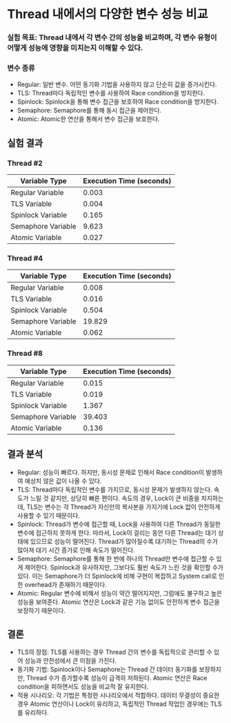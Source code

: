 # Thread 내에서의 다양한 변수 성능 비교
### 실험 목표: Thread 내에서 각 변수 간의 성능을 비교하며, 각 변수 유형이 어떻게 성능에 영향을 미치는지 이해할 수 있다.
### 변수 종류
- Regular: 일반 변수. 어떤 동기화 기법을 사용하지 않고 단순히 값을 증가시킨다.
- TLS: Thread마다 독립적인 변수를 사용하여 Race condition을 방지한다.
- Spinlock: Spinlock을 통해 변수 접근을 보호하여 Race condition을 방지한다.
- Semaphore: Semaphore를 통해 동시 접근을 제어한다.
- Atomic: Atomic한 연산을 통해서 변수 접근을 보호한다.

## 실험 결과 

### Thread #2

| Variable Type       | Execution Time (seconds) |
|---------------------|--------------------------|
| Regular Variable    | 0.003                    |
| TLS Variable        | 0.004                    |
| Spinlock Variable   | 0.165                    |
| Semaphore Variable  | 9.623                    |
| Atomic Variable     | 0.027                    |

### Thread #4

| Variable Type       | Execution Time (seconds) |
|---------------------|--------------------------|
| Regular Variable    | 0.008                    |
| TLS Variable        | 0.016                    |
| Spinlock Variable   | 0.504                    |
| Semaphore Variable  | 19.829                   |
| Atomic Variable     | 0.062                    |

### Thread #8

| Variable Type       | Execution Time (seconds) |
|---------------------|--------------------------|
| Regular Variable    | 0.015                    |
| TLS Variable        | 0.019                    |
| Spinlock Variable   | 1.367                    |
| Semaphore Variable  | 39.403                   |
| Atomic Variable     | 0.136                    |

## 결과 분석
- Regular: 성능이 빠르다. 하지만, 동시성 문제로 인해서 Race condition이 발생하여 예상치 않은 값이 나올 수 있다.
- TLS: Thread마다 독립적인 변수를 가지므로, 동시성 문제가 발생하지 않는다. 속도가 느릴 것 같지만, 상당히 빠른 편이다. 속도의 경우, Lock이 큰 비중을 차지하는데, TLS는 변수는 각 Thread가 자신만의 복사본을 가지기에 Lock 없이 안전하게 사용할 수 있기 때문이다.
- Spinlock: Thread가 변수에 접근할 때, Lock을 사용하여 다른 Thread가 동일한 변수에 접근하지 못하게 한다. 따라서, Lock이 걸리는 동안 다른 Thread는 대기 상태에 있으므로 성능이 떨어진다. Thread가 많아질수록 대기하는 Thread의 수가 많아져 대기 시간 증가로 인해 속도가 떨어진다.
- Semaphore: Semaphore를 통해 한 번에 하나의 Thread만 변수에 접근할 수 있게 제어한다. Spinlock과 유사하지만, 그보다도 훨씬 속도가 느린 것을 확인할 수가 있다. 이는 Semaphore가 더 Spinlock에 비해 구현이 복잡하고 System call로 인한 overhead가 존재하기 때문이다.
- Atomic: Regular 변수에 비해서 성능이 약간 떨어지지만, 그럼에도 불구하고 높은 성능을 보여준다. Atomic 연산은 Lock과 같은 기능 없이도 안전하게 변수 접근을 보장하기 때문이다.

## 결론
- TLS의 장점: TLS를 사용하는 경우 Thread 간의 변수를 독립적으로 관리할 수 있어 성능과 안전성에서 큰 이점을 가진다.
- 동기화 기법: Spinlock이나 Semaphore는 Thread 간 데이터 동기화를 보장하지만, Thread 수가 증가할수록 성능이 급격히 저하된다. Atomic 연산은 Race condition을 피하면서도 성능을 비교적 잘 유지한다.
- 적용 시나리오: 각 기법은 특정한 시나리오에서 적합하다. 데이터 무결성이 중요한 경우 Atomic 연산이나 Lock이 유리하고, 독립적인 Thread 작업인 경우에는 TLS를 유리하다.